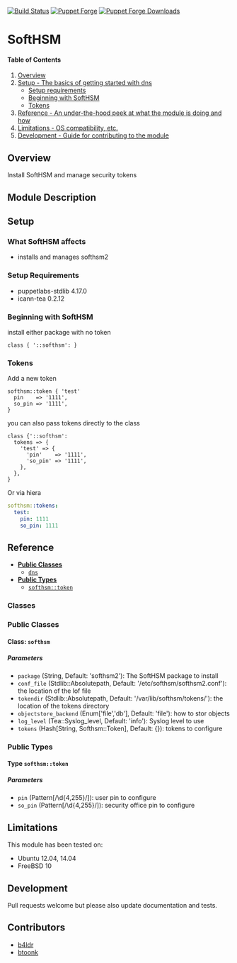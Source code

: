[![Build Status](https://travis-ci.org/icann-dns/puppet-softhsm.svg?branch=master)](https://travis-ci.org/icann-dns/puppet-softhsm)
[![Puppet Forge](https://img.shields.io/puppetforge/v/icann/softhsm.svg?maxAge=2592000)](https://forge.puppet.com/icann/softhsm)
[![Puppet Forge Downloads](https://img.shields.io/puppetforge/dt/icann/softhsm.svg?maxAge=2592000)](https://forge.puppet.com/icann/softhsm)

# SoftHSM

#### Table of Contents

1. [Overview](#overview)
3. [Setup - The basics of getting started with dns](#setup)
    * [Setup requirements](#setup-requirements)
    * [Beginning with SoftHSM](#beginning-with-softhsm)
    * [Tokens](#tokens)
5. [Reference - An under-the-hood peek at what the module is doing and how](#reference)
5. [Limitations - OS compatibility, etc.](#limitations)
6. [Development - Guide for contributing to the module](#development)

## Overview

Install SoftHSM and manage security tokens

## Module Description


## Setup

### What SoftHSM affects

* installs and manages softhsm2

### Setup Requirements 

* puppetlabs-stdlib 4.17.0
* icann-tea 0.2.12

### Beginning with SoftHSM

install either package with no token

```puppet 
class { '::softhsm': }
```

### Tokens

Add a new token

```puppet
softhsm::token { 'test'
  pin    => '1111',
  so_pin => '1111',
}
```

you can also pass tokens directly to the class

```puppet
class {'::softhsm':
  tokens => {
    'test' => {
      'pin'    => '1111',
      'so_pin' => '1111',
    },
  },
}
```
Or via hiera

```yaml
softhsm::tokens:
  test:
    pin: 1111
    so_pin: 1111
```

## Reference


- [**Public Classes**](#public-classes)
    - [`dns`](#class-softhsm)
- [**Public Types**](#public-types)
    - [`softhsm::token`](#type-softhsmtoken)

### Classes

### Public Classes

#### Class: `softhsm`
  
##### Parameters

* `package` (String, Default: 'softhsm2'): The SoftHSM package to install
* `conf_file` (Stdlib::Absolutepath, Default: '/etc/softhsm/softhsm2.conf'): the location of the lof file
* `tokendir` (Stdlib::Absolutepath, Default: '/var/lib/softhsm/tokens/'): the location of the tokens directory
* `objectstore_backend` (Enum['file','db'], Default: 'file'): how to stor objects
* `log_level` (Tea::Syslog_level, Default: 'info'): Syslog level to use
* `tokens` (Hash[String, Softhsm::Token], Default: {}): tokens to configure 

### Public Types

#### Type `softhsm::token`

##### Parameters

* `pin` (Pattern[/\d{4,255}/]): user pin to configure
* `so_pin` (Pattern[/\d{4,255}/]): security office pin to configure


## Limitations

This module has been tested on:

* Ubuntu 12.04, 14.04
* FreeBSD 10

## Development

Pull requests welcome but please also update documentation and tests.

## Contributors
* [b4ldr](https://github.com/b4ldr/)
* [btoonk](https://github.com/btoonk)
